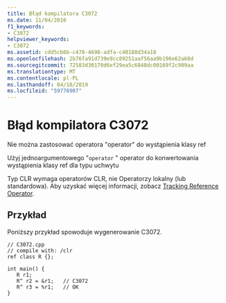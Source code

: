 ```yaml
---
title: Błąd kompilatora C3072
ms.date: 11/04/2016
f1_keywords:
- C3072
helpviewer_keywords:
- C3072
ms.assetid: cdd5cb6b-c478-4698-adfa-c40188d34a18
ms.openlocfilehash: 2b76fa91d739e9cc89251aaf56aa9b196e62a68d
ms.sourcegitcommit: 72583d30170d6ef29ea5c6848dc00169f2c909aa
ms.translationtype: MT
ms.contentlocale: pl-PL
ms.lasthandoff: 04/18/2019
ms.locfileid: "59778907"
---
```

# <a name="compiler-error-c3072"></a>Błąd kompilatora C3072

Nie można zastosować operatora "operator" do wystąpienia klasy ref

Użyj jednoargumentowego "`operator` " operator do konwertowania wystąpienia klasy ref dla typu uchwytu

Typ CLR wymaga operatorów CLR, nie Operatorzy lokalny (lub standardowa).  Aby uzyskać więcej informacji, zobacz [Tracking Reference Operator](../../extensions/tracking-reference-operator-cpp-component-extensions.md).

## <a name="example"></a>Przykład

Poniższy przykład spowoduje wygenerowanie C3072.

```
// C3072.cpp
// compile with: /clr
ref class R {};

int main() {
   R r1;
   R^ r2 = &r1;   // C3072
   R^ r3 = %r1;   // OK
}
```